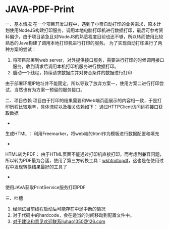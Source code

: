 # JAVA-PDF-Print
一、基本情况
在一个项目开发过程中，遇到了小票自动打印的业务需求，原本计划使用NodeJS构建打印服务，调用本地电脑打印机进行数据打印，最后可参考资料偏少，由于项目紧急且对NodeJS的熟悉程度目前也还不够，所以转而使用比较熟悉的Java构建了调用本地打印机进行打印的服务。
为了实现自动打印进行了两种方案的尝试：
1. 将项目部署到web server，对外提供接口服务，需要进行打印的时候调用接口服务，收到请求后调用本机打印机服务进行数据打印。
2. 启动一个线程，持续请求数据库并对符合条件的数据进行打印

由于部署环境IP地址并不能固定，所以导致了放弃方案一，使用方案二进行打印尝试，当然也有为方案一预留的服务接口。

二、项目依赖
项目由于打印的结果需要和Web端页面展示的内容相一致，于是打印历程比较艰辛，具体流程以及相关依赖如下：
通过HTTPClient访问远程接口获取数据
- > 
生成HTML ： 利用Freemarker，将web端的html作为模板进行数据配置和填充 
- >
HTML转为PDF： 由于HTML页面不能通过打印机直接打印，而考虑到兼容问题，所以转为PDF最为合适，使用了第三方转换工具：[wkhtmltopdf](url:https://wkhtmltopdf.org/)，这也是在使用过程中发现转换结果最好的工具了
- >
使用JAVA获取PrintService服务打印PDF


三、吐槽
1. 经测试目前线程启动后可能存在中途中断的情况
2. 对于代码中的hardcode，会在适当的时间移动到配置文件中。
3. 对于建议和意见欢迎联系liuhao1350@126.com